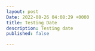 ```yaml
---
layout: post
Date: 2022-08-26 04:08:29 +0000
title: Testing Date
description: Testing date
published: false

---
```

